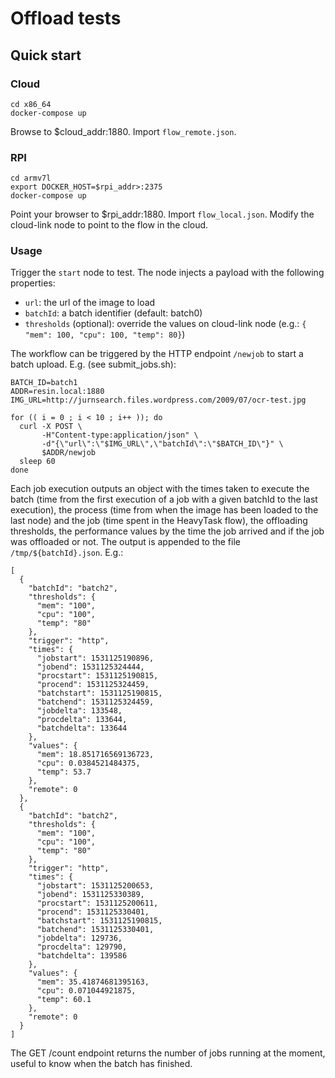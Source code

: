 # Offload tests #

## Quick start ##

### Cloud ###

```
cd x86_64
docker-compose up
```

Browse to $cloud_addr:1880. Import `flow_remote.json`.


### RPI ###

```
cd armv7l
export DOCKER_HOST=$rpi_addr>:2375
docker-compose up
```

Point your browser to $rpi_addr:1880. Import `flow_local.json`. Modify the cloud-link node to point to the flow in the cloud.

### Usage ###

Trigger the `start` node to test. The node injects a payload with the following properties:

* `url`: the url of the image to load
* `batchId`: a batch identifier (default: batch0)
* `thresholds` (optional): override the values on cloud-link node (e.g.: `{ "mem": 100, "cpu": 100, "temp": 80}`)

The workflow can be triggered by the HTTP endpoint `/newjob` to start a batch upload. E.g. (see submit_jobs.sh):

```
BATCH_ID=batch1
ADDR=resin.local:1880
IMG_URL=http://jurnsearch.files.wordpress.com/2009/07/ocr-test.jpg

for (( i = 0 ; i < 10 ; i++ )); do
  curl -X POST \
       -H"Content-type:application/json" \
       -d"{\"url\":\"$IMG_URL\",\"batchId\":\"$BATCH_ID\"}" \
       $ADDR/newjob
  sleep 60
done
```

Each job execution outputs an object with the times taken to execute the batch (time from the first execution of a job with a given batchId to the last execution), the process (time from when the image has been loaded to the last node) and the job (time spent in the HeavyTask flow), the offloading thresholds, the performance values by the time the job arrived and if the job was offloaded or not. The output is appended to the file `/tmp/${batchId}.json`. E.g.:

```
[
  {
    "batchId": "batch2",
    "thresholds": {
      "mem": "100",
      "cpu": "100",
      "temp": "80"
    },
    "trigger": "http",
    "times": {
      "jobstart": 1531125190896,
      "jobend": 1531125324444,
      "procstart": 1531125190815,
      "procend": 1531125324459,
      "batchstart": 1531125190815,
      "batchend": 1531125324459,
      "jobdelta": 133548,
      "procdelta": 133644,
      "batchdelta": 133644
    },
    "values": {
      "mem": 18.851716569136723,
      "cpu": 0.0384521484375,
      "temp": 53.7
    },
    "remote": 0
  },
  {
    "batchId": "batch2",
    "thresholds": {
      "mem": "100",
      "cpu": "100",
      "temp": "80"
    },
    "trigger": "http",
    "times": {
      "jobstart": 1531125200653,
      "jobend": 1531125330389,
      "procstart": 1531125200611,
      "procend": 1531125330401,
      "batchstart": 1531125190815,
      "batchend": 1531125330401,
      "jobdelta": 129736,
      "procdelta": 129790,
      "batchdelta": 139586
    },
    "values": {
      "mem": 35.41874681395163,
      "cpu": 0.071044921875,
      "temp": 60.1
    },
    "remote": 0
  }
]
```

The GET /count endpoint returns the number of jobs running at the moment, useful to know when the batch has finished.
